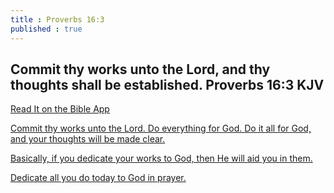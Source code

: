 ```yaml
---
title : Proverbs 16:3
published : true
---
```

<h2>Commit thy works unto the Lord, and thy thoughts shall be established.
Proverbs 16:3 KJV</h2>
<a href = "https://bible.com/bible/1/pro.16.3.KJV">Read It on the Bible App
<p>Commit thy works unto the Lord. Do everything for God. Do it all for God, and your thoughts will be made clear.</p>
<p>Basically, if you dedicate your works to God, then He will aid you in them.</p>
<p>Dedicate all you do today to God in prayer.</p>
